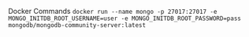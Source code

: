 Docker Commands
`docker run --name mongo -p 27017:27017 -e MONGO_INITDB_ROOT_USERNAME=user -e MONGO_INITDB_ROOT_PASSWORD=pass mongodb/mongodb-community-server:latest`